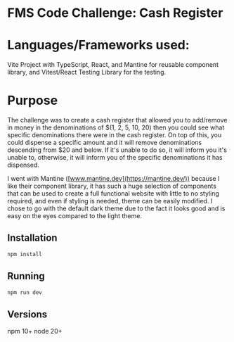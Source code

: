 # FMS Code Challenge: Cash Register

# Languages/Frameworks used:
Vite Project with TypeScript, React, and Mantine for reusable component library, and Vitest/React Testing Library for the testing.

# Purpose
The challenge was to create a cash register that allowed you to add/remove in money in the denominations of $(1, 2, 5, 10, 20) then you could see what specific denominations there were in the cash register.  On top of this, you could dispense a specific amount and it will remove denominations descending from $20 and below.  If it's unable to do so, it will inform you it's unable to, otherwise, it will inform you of the specific denominations it has dispensed.

I went with Mantine ([www.mantine.dev](https://mantine.dev/)) because I like their component library, it has such a huge selection of components that can be used to create a full functional website with little to no styling required, and even if styling is needed, theme can be easily modified.  I chose to go with the default dark theme due to the fact it looks good and is easy on the eyes compared to the light theme.

## Installation

```bash
npm install
```

## Running
```bash
npm run dev
```

## Versions
npm 10+
node 20+